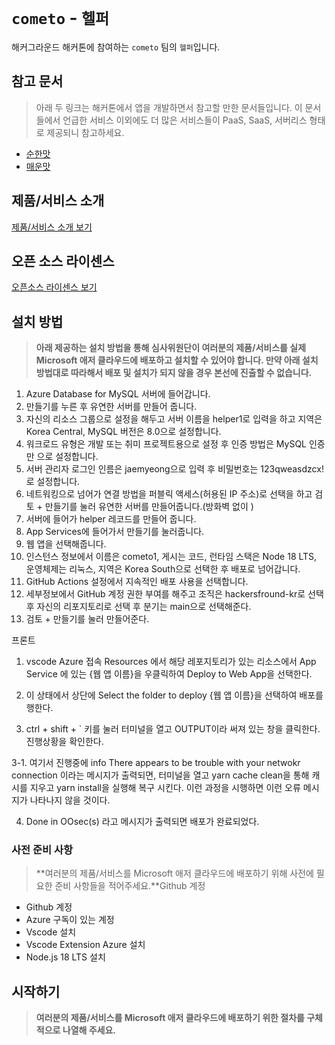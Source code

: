 # `cometo` - `헬퍼`

해커그라운드 해커톤에 참여하는 `cometo` 팀의 `헬퍼`입니다.

## 참고 문서

> 아래 두 링크는 해커톤에서 앱을 개발하면서 참고할 만한 문서들입니다. 이 문서들에서 언급한 서비스 이외에도 더 많은 서비스들이 PaaS, SaaS, 서버리스 형태로 제공되니 참고하세요.

- [순한맛](./REFERENCES_BASIC.md)
- [매운맛](./REFERENCES_ADVANCED.md)

## 제품/서비스 소개

<!-- 아래 링크는 지우지 마세요 -->
[제품/서비스 소개 보기](TOPIC.md)
<!-- 위 링크는 지우지 마세요 -->

## 오픈 소스 라이센스

<!-- 아래 링크는 지우지 마세요 -->
[오픈소스 라이센스 보기](./LICENSE)
<!-- 위 링크는 지우지 마세요 -->

## 설치 방법

> **아래 제공하는 설치 방법을 통해 심사위원단이 여러분의 제품/서비스를 실제 Microsoft 애저 클라우드에 배포하고 설치할 수 있어야 합니다. 만약 아래 설치 방법대로 따라해서 배포 및 설치가 되지 않을 경우 본선에 진출할 수 없습니다.**
1. Azure Database for MySQL 서버에 들어갑니다.
2. 만들기를 누른 후 유연한 서버를 만들어 줍니다.
3. 자신의 리소스 그룹으로 설정을 해두고 서버 이름을 helper1로 입력을 하고 지역은 Korea Central, MySQL 버전은 8.0으로 설정합니다.
4. 워크로드 유형은 개발 또는 취미 프로젝트용으로 설정 후 인증 방법은 MySQL 인증만 으로 설정합니다.
5. 서버 관리자 로그인 인름은 jaemyeong으로 입력 후 비밀번호는 123qweasdzcx!로 설정합니다.
6. 네트워킹으로 넘어가 연결 방법을 퍼블릭 액세스(허용된 IP 주소)로 선택을 하고 검토 + 만들기를 눌러 유연한 서버를 만들어줍니다.(방화벽 없이 )
7. 서버에 들어가 helper 레코드를 만들어 줍니다.
8. App Services에 들어가서 만들기를 눌러줍니다.
9. 웹 앱을 선택해줍니다.
10. 인스턴스 정보에서 이름은 cometo1, 게시는 코드, 런타임 스택은 Node 18 LTS, 운영체제는 리눅스, 지역은 Korea South으로 선택한 후 배포로 넘어갑니다.
11. GitHub Actions 설정에서 지속적인 배포 사용을 선택합니다.
12. 세부정보에서 GitHub 계정 권한 부여를 해주고 조직은 hackersfround-kr로 선택 후 자신의 리포지토리로 선택 후 분기는 main으로 선택해준다.
13. 검토 + 만들기를 눌러 만들어준다.

프론트
1. vscode Azure 접속
   Resources 에서 해당 레포지토리가 있는 리소스에서
   App Service 에 있는 {웹 앱 이름}을 우클릭하여
   Deploy to Web App을 선택한다.

2. 이 상태에서 상단에 Select the folder to deploy {웹 앱 이름}을 선택하여
   배포를 행한다.

3. ctrl + shift + ` 키를 눌러 터미널을 열고 OUTPUT이라 써져 있는 창을 클릭한다.
   진행상황을 확인한다.

3-1. 여기서 진행중에 info There appears to be trouble with your netwokr connection 이라는 메시지가 출력되면,
     터미널을 열고 yarn cache clean을 통해 캐시를 지우고 yarn install을 실행해 복구 시킨다.
     이런 과정을 시행하면 이런 오류 메시지가 나타나지 않을 것이다.

4. Done in OOsec(s) 라고 메시지가 출력되면 배포가 완료되었다.

### 사전 준비 사항

> **여러분의 제품/서비스를 Microsoft 애저 클라우드에 배포하기 위해 사전에 필요한 준비 사항들을 적어주세요.**Github 계정
+ Github 계정
+ Azure 구독이 있는 계정
+ Vscode 설치
+ Vscode Extension Azure 설치
+ Node.js 18 LTS 설치

## 시작하기

> **여러분의 제품/서비스를 Microsoft 애저 클라우드에 배포하기 위한 절차를 구체적으로 나열해 주세요.**
